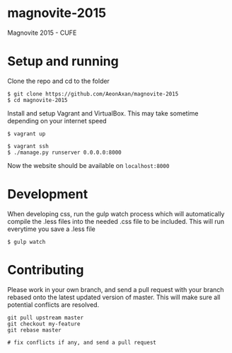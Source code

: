 magnovite-2015
==============

Magnovite 2015 - CUFE

Setup and running
=================
Clone the repo and cd to the folder

    $ git clone https://github.com/AeonAxan/magnovite-2015
    $ cd magnovite-2015

Install and setup Vagrant and VirtualBox. This may take sometime depending
on your internet speed

    $ vagrant up
    
    $ vagrant ssh
    $ ./manage.py runserver 0.0.0.0:8000

Now the website should be available on `localhost:8000`

Development
============

When developing css, run the gulp watch process which will
automatically compile the .less files into the needed .css file
to be included. This will run everytime you save a .less file

    $ gulp watch

Contributing
=============

Please work in your own branch, and send a pull request with your branch rebased onto the latest updated version
of master. This will make sure all potential conflicts are resolved. 

    git pull upstream master
    git checkout my-feature
    git rebase master
    
    # fix conflicts if any, and send a pull request
